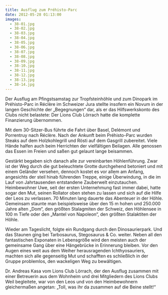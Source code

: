 ```yaml
---
title: Ausflug zum Préhisto-Parc
date: 2012-05-28 01:13:00
images:
  - 38-01.jpg
  - 38-02.jpg
  - 38-03.jpg
  - 38-04.jpg
  - 38-05.jpg
  - 38-06.jpg
  - 38-07.jpg
  - 38-08.jpg
  - 38-09.jpg
  - 38-10.jpg
  - 38-11.jpg
  - 38-12.jpg
  - 38-13.jpg
  - 38-14.jpg
---
```


Der Ausflug am Pfingstsamstag zur Tropfsteinhöhle und zum Dinopark im Préhisto-Parc in Réclère im Schweizer Jura stellte insofern ein Novum in der langen Geschichte der „Begegnungen“ dar, als er das Hilfswerkskonto des Clubs nicht belastete: Der Lions Club Lörrach hatte die komplette Finanzierung übernommen.

Mit dem 30-Sitzer-Bus führte die Fahrt über Basel, Delémont und Porrentruy nach Réclère. Nach der Ankunft beim Préhisto-Parc wurden Steaks auf dem Holzkohlegrill und Rösti auf dem Gasgrill zubereitet. Viele Hände halfen auch beim Herrichten der vielfältigen Beilagen. Alle genossen das Essen im Freien und saßen gut gelaunt lange beisammen.

Gestärkt begaben sich danach alle zur vereinbarten Höhlenführung. Zwar ist der Weg durch die gut beleuchtete Grotte durchgehend betoniert und mit einem Geländer versehen, dennoch kostet es vor allem am Anfang, angesichts der steil hinab führenden Treppe, einige Überwindung, in die im Lauf von Jahrtausenden entstandene Zauberwelt einzutauchen. Heimbewohner Uwe, seit der ersten Unternehmung fast immer dabei, hatte sogar den Mut, seinen Rollator oben stehen zu lassen und sich auf die Hilfe der Leos zu verlassen. 70 Minuten lang dauerte das Abenteuer in der Höhle. Gemeinsam staunte man beispielsweise über den 15 m hohen und 250.000 Jahre alten „Dom“, den größten Stalagmiten der Schweiz, den Höhlensee in 100 m Tiefe oder den „Mantel von Napoleon“, den größten Stalaktiten der Höhle.

Wieder am Tageslicht, folgte ein Rundgang durch den Dinosaurierpark. Und das Staunen ging bei Tarbosaurus, Stegosaurus & Co. weiter. Neben all den fantastischen Exponaten in Lebensgröße wird den meisten auch der gemeinsame Gang über eine Hängebrücke in Erinnerung bleiben. Vor den Augen eines weit aus dem Weiher herausragenden Ichthyosauriers, machten sich alle gegenseitig Mut und schafften es schließlich in der Gruppe problemlos, den wackeligen Weg zu bewältigen.

Dr. Andreas Kasa vom Lions Club Lörrach, der den Ausflug zusammen mit einer Betreuerin aus dem Wohnheim und drei Mitgliedern des Lions Clubs Weil begleitete, war von den Leos und von den Heimbewohnern gleichermaßen angetan: „Toll, was ihr da zusammen auf die Beine stellt!“
